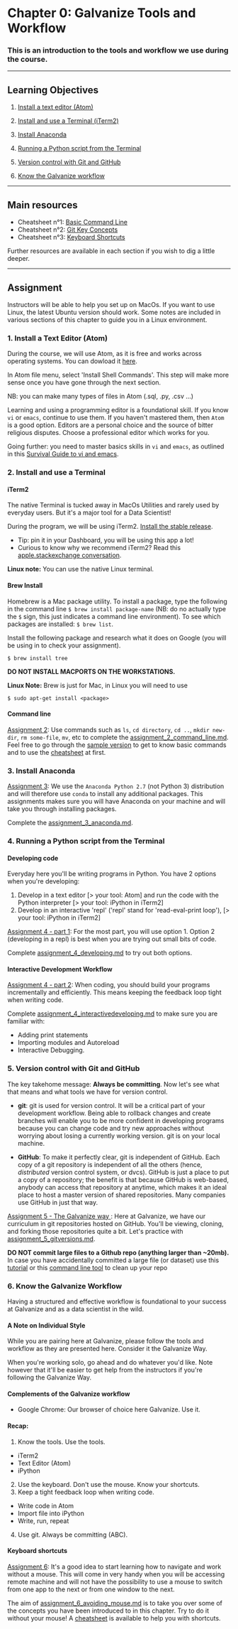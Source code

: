 # Chapter 0:  Galvanize Tools and Workflow

### This is an introduction to the tools and workflow we use during the course.

___________________________________

## Learning Objectives

1. [Install a text editor (Atom)](#text_editor)

2. [Install and use a Terminal (iTerm2)](#terminal)

3. [Install Anaconda](#anaconda)

4. [Running a Python script from the Terminal](#developing)

5. [Version control with Git and GitHub](#git)

6. [Know the Galvanize workflow](#workflow)

___________________________________

## Main resources

  - Cheatsheet n°1: [Basic Command Line](resources/command_line_basics.md)
  - Cheatsheet n°2: [Git Key Concepts](resources/git_keyconcepts.md)
  - Cheatsheet n°3: [Keyboard Shortcuts](resources/keyboard_shortcuts.md)

Further resources are available in each section if you wish to dig a little deeper.

___________________________________

## Assignment

Instructors will be able to help you set up on MacOs. If you want to use Linux, the latest Ubuntu version should work. Some notes are included in various sections of this chapter to guide you in a Linux environment.

<a name="text_editor">
<h3>1. Install a Text Editor (Atom)</h3>
</a>

During the course, we will use Atom, as it is free and works across operating systems. You can dowload it [here](https://atom.io/).

In Atom file menu, select 'Install Shell Commands'. This step will make more sense once you have gone through the next section.

NB: you can make many types of files in Atom (.sql, .py, .csv ...)

Learning and using a programming editor is a foundational skill.  If you know `vi` or `emacs`, continue to use them.  If you haven't mastered them, then `Atom` is a good option.  Editors are a personal choice and the source of bitter religious disputes.  Choose a professional editor which works for you.

Going further: you need to master basics skills in `vi` and `emacs`, as outlined in this [Survival Guide to vi and emacs](resources/vi_emacs_survival_kit.md).

<a name="terminal">
<h3> 2. Install and use a Terminal </h3>
</a>

#### iTerm2
The native Terminal is tucked away in MacOs Utilities and rarely used by everyday users. But it's a major tool for a Data Scientist!

During the program, we will be using iTerm2. [Install the stable release](https://www.iterm2.com/downloads.html).
- Tip: pin it in your Dashboard, you will be using this app a lot!
- Curious to know why we recommend iTerm2? Read this [apple.stackexchange conversation](http://apple.stackexchange.com/questions/25143/what-is-the-difference-between-iterm2-and-terminal).

**Linux note:** You can use the native Linux terminal.

#### Brew Install

Homebrew is a Mac package utility. To install a package, type the following in the command line `$ brew install package-name` (NB: do no actually type the `$` sign, this just indicates a command line environment). To see which packages are installed: `$ brew list`.

Install the following package and research what it does on Google (you will be using in to check your assignment).

  ```
  $ brew install tree
  ```

**DO NOT INSTALL MACPORTS ON THE WORKSTATIONS.**

**Linux Note:** Brew is just for Mac, in Linux you will need to use

  ```
  $ sudo apt-get install <package>
  ```

#### Command line
[Assignment 2](assignments/assignment_2_command_line.md): Use commands such as `ls`, `cd directory`, `cd ..`, `mkdir new-dir`, `rm some-file`, `mv`, etc to complete the [assignment_2_command_line.md](assignments/assignment_2_command_line.md). Feel free to go through the [sample version](assignments/assignment_2_command_line_sample.md) to get to know basic commands and to use the [cheatsheet](resources/command_line_basics.md) at first.


<a name="anaconda">
<h3> 3. Install Anaconda </h3>
</a>

[Assignment 3](assignments/assignment_3_anaconda.md): We use the `Anaconda Python 2.7` (not Python 3) distribution and will therefore use `conda` to install any additional packages. This assignments makes sure you will have Anaconda on your machine and will take you through installing packages.

Complete the [assignment_3_anaconda.md](assignments/assignment_3_anaconda.md).

<a name="developing">
<h3> 4. Running a Python script from the Terminal </h3>
</a>

#### Developing code
Everyday here you'll be writing programs in Python. You have 2 options when
you're developing:

  1. Develop in a text editor [> your tool: Atom] and run the code with the Python
     interpreter [> your tool: iPython in iTerm2]
  2. Develop in an interactive 'repl' ('repl' stand for 'read-eval-print loop'), [> your tool: iPython in iTerm2]

[Assignment 4 - part 1](assignments/assignment_4_developing.md): For the most part, you will use option 1. Option 2 (developing in a repl) is best
when you are trying out small bits of code.

Complete [assignment_4_developing.md](assignments/assignment_4_developing.md) to try out both options.

#### Interactive Development Workflow

[Assignment 4 - part 2](assignments/assignment_4_interactivedeveloping.md): When coding, you should build your programs incrementally and efficiently. This means keeping the feedback loop tight when writing code.

Complete [assignment_4_interactivedeveloping.md](assignments/assignment_4_interactivedeveloping.md) to make sure you are familiar with:
- Adding print statements
- Importing modules and Autoreload
- Interactive Debugging.

<a name="git">
<h3> 5. Version control with Git and GitHub </h3>
</a>

The key takehome message: **Always be committing**. Now let's see what that means and what tools we have for version control.
  * **git**: git is used for version control. It will be a critical part of your development workflow. Being able to rollback changes and create branches will enable you to be more confident in developing programs because you can change code and try new approaches without worrying about losing a currently working version. git is on your local machine.

  * **GitHub**:  To make it perfectly clear, git is independent of GitHub. Each copy of a git repository is independent of all the others (hence, *distributed* version control system, or dvcs). GitHub is just a place to put a copy of a repository; the benefit is that because GitHub is web-based, anybody can access that repository at anytime, which makes it an ideal place to host a master version of shared repositories. Many companies use GitHub in just that way.

[Assignment 5 - The Galvanize way ](assignments/assignment_5_gitversions.md): Here at Galvanize, we have our curriculum in git repositories hosted on GitHub. You'll be viewing, cloning, and forking those repositories quite a bit. Let's practice with [assignment_5_gitversions.md](assignments/assignment_5_gitversions.md).

**DO NOT commit large files to a Github repo (anything larger than ~20mb).**  In case you have accidentally committed a large file (or dataset) use this [tutorial](http://blog.jessitron.com/2013/08/finding-and-removing-large-files-in-git.html) or this [command line tool](http://rtyley.github.io/bfg-repo-cleaner/) to clean up your repo

<a name="workflow">
<h3> 6. Know the Galvanize Workflow </h3>
</a>

Having a structured and effective workflow is foundational to your success at Galvanize and as a data scientist in the wild.

#### A Note on Individual Style

While you are pairing here at Galvanize, please follow the tools and workflow as
they are presented here. Consider it the Galvanize Way.

When you're working solo, go ahead and do whatever you'd like. Note however that
it'll be easier to get help from the instructors if you're following the
Galvanize Way.

#### Complements of the Galvanize workflow

- Google Chrome: Our browser of choice here Galvanize. Use it.

#### Recap:
1. Know the tools. Use the tools.
  * iTerm2
  * Text Editor (Atom)
  * iPython
2. Use the keyboard. Don't use the mouse. Know your shortcuts.
3. Keep a tight feedback loop when writing code.
  * Write code in Atom
  * Import file into iPython
  * Write, run, repeat
4. Use git. Always be committing (ABC).

#### Keyboard shortcuts

[Assignment 6](assignments/assignment_6_avoiding_mouse.md): It's a good idea to start learning how to navigate and work without a mouse. This will come in very handy when you will be accessing remote machine and will not have the possibility to use a mouse to switch from one app to the next or from one window to the next.

The aim of [assignment_6_avoiding_mouse.md](assignments/assignment_6_avoiding_mouse.md) is to take you over some of the concepts you have been introduced to in this chapter. Try to do it without your mouse! A [cheatsheet](resources/Keyboard_Shortcuts.md) is available to help you with shortcuts.
